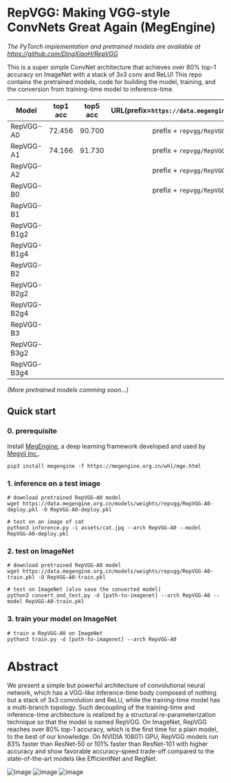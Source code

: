 # RepVGG: Making VGG-style ConvNets Great Again (MegEngine)

*The PyTorch implementation and pretrained models are available at*
*https://github.com/DingXiaoH/RepVGG*

This is a super simple ConvNet architecture that achieves over 80% top-1 accuracy on ImageNet with a stack of 3x3 conv and ReLU! This repo contains the pretrained models, code for building the model, training, and the conversion from training-time model to inference-time.


| Model | top1 acc | top5 acc | URL(prefix=`https://data.megengine.org.cn/models/weights/`) |
| --- | :---: | :---: | :---: |
| RepVGG-A0    |72.456|90.700|prefix + `repvgg/RepVGG-A0-train.pkl`
| RepVGG-A1    |74.166|91.730|prefix + `repvgg/RepVGG-A1-train.pkl`
| RepVGG-A2    |||prefix + `repvgg/RepVGG-A2-train.pkl`
| RepVGG-B0    |||prefix + `repvgg/RepVGG-B0-train.pkl`
| RepVGG-B1    |||
| RepVGG-B1g2  |||
| RepVGG-B1g4  |||
| RepVGG-B2    |||
| RepVGG-B2g2  |||
| RepVGG-B2g4  |||
| RepVGG-B3    |||
| RepVGG-B3g2  |||
| RepVGG-B3g4  |||

*(More pretrained models comming soon...)*

## Quick start

### 0. prerequisite

Install [MegEngine](https://megengine.org.cn), a deep learning framework developed and used by [Megvii Inc.](https://megvii.com).

```
pip3 install megengine -f https://megengine.org.cn/whl/mge.html
```

### 1. inference on a test image

```
# download pretrained RepVGG-A0 model
wget https://data.megengine.org.cn/models/weights/repvgg/RepVGG-A0-deploy.pkl -O RepVGG-A0-deploy.pkl

# test on an image of cat
python3 inference.py -i assets/cat.jpg --arch RepVGG-A0 --model RepVGG-A0-deploy.pkl
```

### 2. test on ImageNet
```
# download pretrained RepVGG-A0 model
wget https://data.megengine.org.cn/models/weights/repvgg/RepVGG-A0-train.pkl -O RepVGG-A0-train.pkl

# test on ImageNet (also save the converted model)
python3 convert_and_test.py -d [path-to-imagenet] --arch RepVGG-A0 --model RepVGG-A0-train.pkl
```

### 3. train your model on ImageNet
```
# train a RepVGG-A0 on ImageNet
python3 train.py -d [path-to-imagenet] --arch RepVGG-A0
```

<!-- ### 4. benchmark deploy model -->

# Abstract

We present a simple but powerful architecture of convolutional neural network, which has a VGG-like inference-time body composed of nothing but a stack of 3x3 convolution and ReLU, while the training-time model has a multi-branch topology. Such decoupling of the training-time and inference-time architecture is realized by a structural re-parameterization technique so that the model is named RepVGG. On ImageNet, RepVGG reaches over 80\% top-1 accuracy, which is the first time for a plain model, to the best of our knowledge. On NVIDIA 1080Ti GPU, RepVGG models run 83% faster than ResNet-50 or 101% faster than ResNet-101 with higher accuracy and show favorable accuracy-speed trade-off compared to the state-of-the-art models like EfficientNet and RegNet.

![image](https://github.com/DingXiaoH/RepVGG/blob/main/arch.PNG)
![image](https://github.com/DingXiaoH/RepVGG/blob/main/speed_acc.PNG)
![image](https://github.com/DingXiaoH/RepVGG/blob/main/table.PNG)
